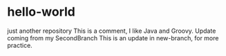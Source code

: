 # hello-world
just another repository
This is a comment, I like Java and Groovy.
Update coming from my SecondBranch
This is an update in new-branch, for more practice.
